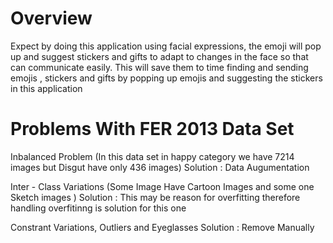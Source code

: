 # Overview
Expect by doing this application using facial expressions, the emoji will pop up and suggest stickers and gifts to adapt to changes in the face so that can communicate easily. 
This will save them to time finding and sending emojis , stickers and gifts by popping up emojis and suggesting the stickers in this application


# Problems With FER 2013 Data Set
Inbalanced Problem 
(In this data set in happy category we have 7214 images but Disgut have only 436 images)
Solution : Data Augumentation

Inter - Class Variations
(Some Image Have Cartoon Images and some one Sketch images )
Solution : This may be reason for overfitting therefore handling overfitinng is solution for this one

Constrant Variations, Outliers and Eyeglasses
Solution : Remove Manually
